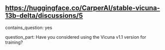 ## https://huggingface.co/CarperAI/stable-vicuna-13b-delta/discussions/5

contains_question: yes

question_part: Have you considered using the Vicuna v1.1 version for training?
